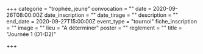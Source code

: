 +++
categorie = "trophée_jeune"
convocation = ""
date = 2020-09-26T08:00:00Z
date_inscription = ""
date_tirage = ""
description = ""
end_date = 2020-09-27T15:00:00Z
event_type = "tournoi"
fiche_inscription = ""
image = ""
lieu = "A déterminer"
poster = ""
reglement = ""
title = "Journée 1 (D1-D2)"

+++
